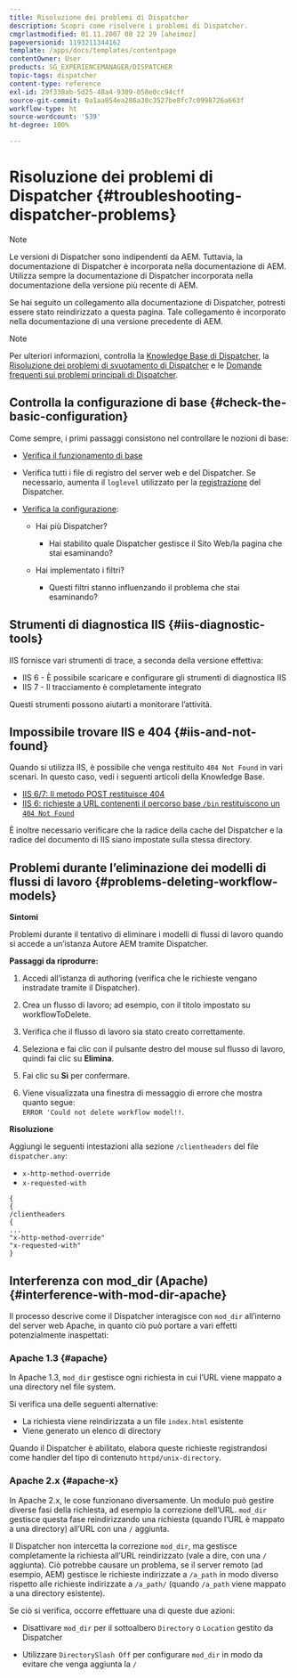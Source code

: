 ```yaml
---
title: Risoluzione dei problemi di Dispatcher
description: Scopri come risolvere i problemi di Dispatcher.
cmgrlastmodified: 01.11.2007 08 22 29 [aheimoz]
pageversionid: 1193211344162
template: /apps/docs/templates/contentpage
contentOwner: User
products: SG_EXPERIENCEMANAGER/DISPATCHER
topic-tags: dispatcher
content-type: reference
exl-id: 29f338ab-5d25-48a4-9309-058e0cc94cff
source-git-commit: 0a1aa854ea286a30c3527be8fc7c0998726a663f
workflow-type: ht
source-wordcount: '539'
ht-degree: 100%

---
```


# Risoluzione dei problemi di Dispatcher {#troubleshooting-dispatcher-problems}

>[!NOTE]
>
>Le versioni di Dispatcher sono indipendenti da AEM. Tuttavia, la documentazione di Dispatcher è incorporata nella documentazione di AEM. Utilizza sempre la documentazione di Dispatcher incorporata nella documentazione della versione più recente di AEM.
>
>Se hai seguito un collegamento alla documentazione di Dispatcher, potresti essere stato reindirizzato a questa pagina. Tale collegamento è incorporato nella documentazione di una versione precedente di AEM.

>[!NOTE]
>
>Per ulteriori informazioni, controlla la [Knowledge Base di Dispatcher](https://helpx.adobe.com/it/experience-manager/kb/index/dispatcher.html), la [Risoluzione dei problemi di svuotamento di Dispatcher](https://experienceleague.adobe.com/search.html?lang=it#q=troubleshooting%20dispatcher%20flushing%20issues&amp;sort=relevancy&amp;f:el_product=[Experience%20Manager]) e le [Domande frequenti sui problemi principali di Dispatcher](dispatcher-faq.md).

## Controlla la configurazione di base {#check-the-basic-configuration}

Come sempre, i primi passaggi consistono nel controllare le nozioni di base:

* [Verifica il funzionamento di base](/help/using/dispatcher-configuration.md#confirming-basic-operation)
* Verifica tutti i file di registro del server web e del Dispatcher. Se necessario, aumenta il `loglevel` utilizzato per la [registrazione](/help/using/dispatcher-configuration.md#logging) del Dispatcher.

* [Verifica la configurazione](/help/using/dispatcher-configuration.md):

   * Hai più Dispatcher?

      * Hai stabilito quale Dispatcher gestisce il Sito Web/la pagina che stai esaminando?

   * Hai implementato i filtri?

      * Questi filtri stanno influenzando il problema che stai esaminando?

## Strumenti di diagnostica IIS {#iis-diagnostic-tools}

IIS fornisce vari strumenti di trace, a seconda della versione effettiva:

* IIS 6 - È possibile scaricare e configurare gli strumenti di diagnostica IIS
* IIS 7 - Il tracciamento è completamente integrato

Questi strumenti possono aiutarti a monitorare l’attività.

## Impossibile trovare IIS e 404 {#iis-and-not-found}

Quando si utilizza IIS, è possibile che venga restituito `404 Not Found` in vari scenari. In questo caso, vedi i seguenti articoli della Knowledge Base.

* [IIS 6/7: Il metodo POST restituisce 404](https://helpx.adobe.com/it/experience-manager/kb/IIS6IsapiFilters.html)
* [IIS 6: richieste a URL contenenti il percorso base `/bin` restituiscono un `404 Not Found`](https://helpx.adobe.com/it/experience-manager/kb/RequestsToBinDirectoryFailInIIS6.html)

È inoltre necessario verificare che la radice della cache del Dispatcher e la radice del documento di IIS siano impostate sulla stessa directory.

## Problemi durante l’eliminazione dei modelli di flussi di lavoro {#problems-deleting-workflow-models}

**Sintomi**

Problemi durante il tentativo di eliminare i modelli di flussi di lavoro quando si accede a un’istanza Autore AEM tramite Dispatcher.

**Passaggi da riprodurre:**

1. Accedi all’istanza di authoring (verifica che le richieste vengano instradate tramite il Dispatcher).
1. Crea un flusso di lavoro; ad esempio, con il titolo impostato su workflowToDelete.
1. Verifica che il flusso di lavoro sia stato creato correttamente.
1. Seleziona e fai clic con il pulsante destro del mouse sul flusso di lavoro, quindi fai clic su **Elimina**.

1. Fai clic su **Sì** per confermare.
1. Viene visualizzata una finestra di messaggio di errore che mostra quanto segue:\
   `ERROR 'Could not delete workflow model!!`.

**Risoluzione**

Aggiungi le seguenti intestazioni alla sezione `/clientheaders` del file `dispatcher.any`:

* `x-http-method-override`
* `x-requested-with`

```
{  
{  
/clientheaders  
{  
...  
"x-http-method-override"  
"x-requested-with"  
}
```

## Interferenza con mod_dir (Apache) {#interference-with-mod-dir-apache}

Il processo descrive come il Dispatcher interagisce con `mod_dir` all’interno del server web Apache, in quanto ciò può portare a vari effetti potenzialmente inaspettati:

### Apache 1.3 {#apache}

In Apache 1.3, `mod_dir` gestisce ogni richiesta in cui l’URL viene mappato a una directory nel file system.

Si verifica una delle seguenti alternative:

* La richiesta viene reindirizzata a un file `index.html` esistente
* Viene generato un elenco di directory

Quando il Dispatcher è abilitato, elabora queste richieste registrandosi come handler del tipo di contenuto `httpd/unix-directory`.

### Apache 2.x {#apache-x}

In Apache 2.x, le cose funzionano diversamente. Un modulo può gestire diverse fasi della richiesta, ad esempio la correzione dell’URL. `mod_dir` gestisce questa fase reindirizzando una richiesta (quando l’URL è mappato a una directory) all’URL con una `/` aggiunta.

Il Dispatcher non intercetta la correzione `mod_dir`, ma gestisce completamente la richiesta all’URL reindirizzato (vale a dire, con una `/` aggiunta). Ciò potrebbe causare un problema, se il server remoto (ad esempio, AEM) gestisce le richieste indirizzate a `/a_path` in modo diverso rispetto alle richieste indirizzate a `/a_path/` (quando `/a_path` viene mappato a una directory esistente).

Se ciò si verifica, occorre effettuare una di queste due azioni:

* Disattivare `mod_dir` per il sottoalbero `Directory` o `Location` gestito da Dispatcher

* Utilizzare `DirectorySlash Off` per configurare `mod_dir` in modo da evitare che venga aggiunta la `/`
